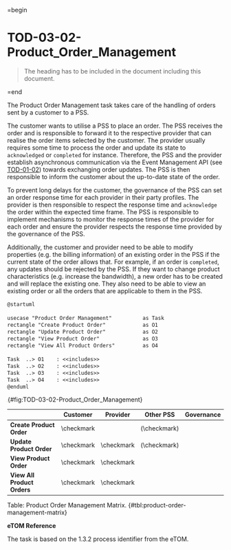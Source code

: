 =begin

# TOD-03-02-Product_Order_Management

> The heading has to be included in the document including this document.

=end

The Product Order Management task takes care of the handling of orders sent by a customer to a PSS.

The customer wants to utilise a PSS to place an order.
The PSS receives the order and is responsible to forward it to the respective provider that can realise the order items selected by the customer.
The provider usually requires some time to process the order and update its state to `acknowledged` or `completed` for instance.
Therefore, the PSS and the provider establish asynchronous communication via the Event Management API (see [TOD-01-02](TOD-01-02-Event_Management.md)) towards exchanging order updates.
The PSS is then responsible to inform the customer about the up-to-date state of the order.

To prevent long delays for the customer, the governance of the PSS can set an order response time for each provider in their party profiles.
The provider is then responsible to respect the response time and `acknowledge` the order within the expected time frame.
The PSS is responsible to implement mechanisms to monitor the response times of the provider for each order and ensure the provider respects the response time provided by the governance of the PSS.

Additionally, the customer and provider need to be able to modify properties (e.g. the billing information) of an existing order in the PSS if the current state of the order allows that.
For example, if an order is `completed`, any updates should be rejected by the PSS.
If they want to change product characteristics (e.g. increase the bandwidth), a new order has to be created and will replace the existing one.
They also need to be able to view an existing order or all the orders that are applicable to them in the PSS.

```plantuml
@startuml

usecase "Product Order Management"          as Task
rectangle "Create Product Order"            as O1
rectangle "Update Product Order"            as O2
rectangle "View Product Order"              as O3
rectangle "View All Product Orders"	        as O4

Task  ..> O1    : <<includes>>
Task  ..> O2    : <<includes>>
Task  ..> O3    : <<includes>>
Task  ..> O4    : <<includes>>
@enduml

```

![**TOD-03-02**: Product Order Management](../../common/pixel.png){#fig:TOD-03-02-Product_Order_Management}

|                             |  Customer  |  Provider  |  Other PSS   | Governance |
|-----------------------------|:----------:|:----------:|:------------:|:----------:|
| **Create Product Order**    | \checkmark |            | (\checkmark) |            |
| **Update Product Order**    | \checkmark | \checkmark | (\checkmark) |            |
| **View Product Order**      | \checkmark | \checkmark |              |            |
| **View All Product Orders** | \checkmark | \checkmark |              |            |

Table: Product Order Management Matrix. {#tbl:product-order-management-matrix}

**eTOM Reference**

The task is based on the 1.3.2 process identifier from the eTOM.

